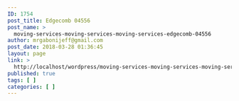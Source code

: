 ```yaml
---
ID: 1754
post_title: Edgecomb 04556
post_name: >
  moving-services-moving-services-moving-services-edgecomb-04556
author: mrgabonijeff@gmail.com
post_date: 2018-03-28 01:36:45
layout: page
link: >
  http://localhost/wordpress/moving-services-moving-services-moving-services-edgecomb-04556/
published: true
tags: [ ]
categories: [ ]
---
```

